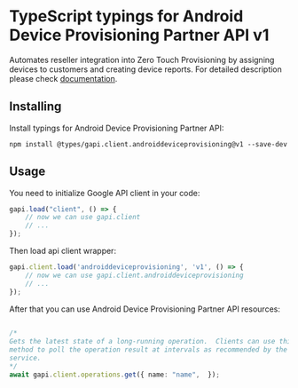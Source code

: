 # TypeScript typings for Android Device Provisioning Partner API v1
Automates reseller integration into Zero Touch Provisioning by assigning devices to customers and creating device reports.
For detailed description please check [documentation](https://developers.google.com/zero-touch/).

## Installing

Install typings for Android Device Provisioning Partner API:
```
npm install @types/gapi.client.androiddeviceprovisioning@v1 --save-dev
```

## Usage

You need to initialize Google API client in your code:
```typescript
gapi.load("client", () => { 
    // now we can use gapi.client
    // ... 
});
```

Then load api client wrapper:
```typescript
gapi.client.load('androiddeviceprovisioning', 'v1', () => {
    // now we can use gapi.client.androiddeviceprovisioning
    // ... 
});
```



After that you can use Android Device Provisioning Partner API resources:

```typescript 
    
/* 
Gets the latest state of a long-running operation.  Clients can use this
method to poll the operation result at intervals as recommended by the API
service.  
*/
await gapi.client.operations.get({ name: "name",  });
```
